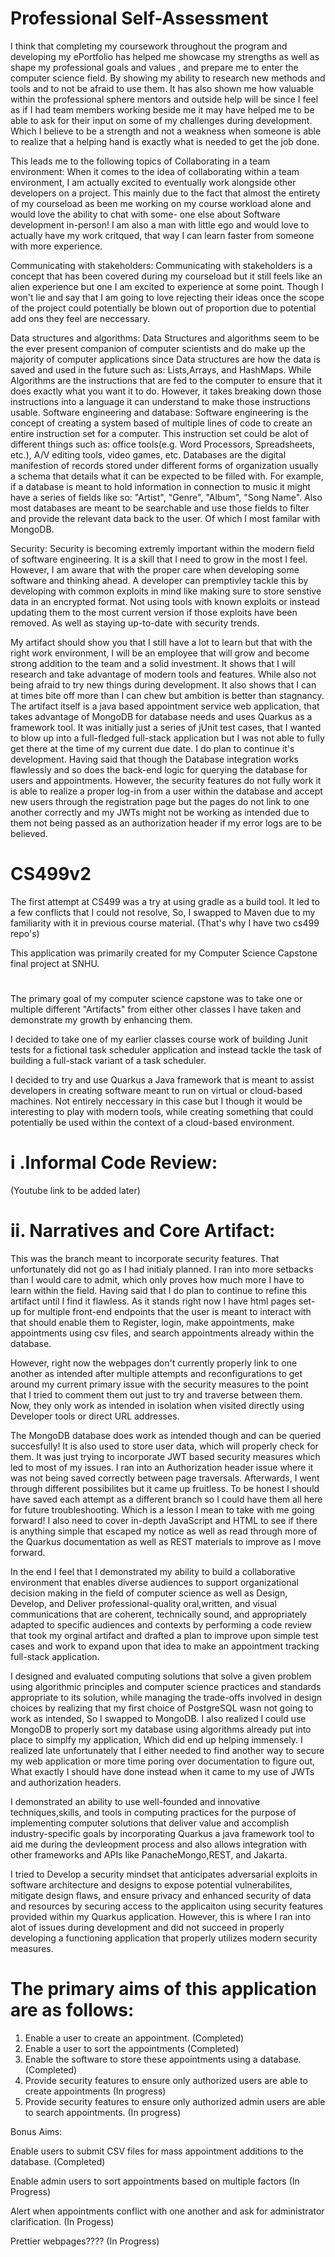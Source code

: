 # Professional Self-Assessment

 I think that completing my coursework throughout the program and developing my ePortfolio has helped me showcase my strengths as well as shape my professional goals and values
 , and prepare me to enter the computer science field. By showing my ability to research new methods and tools and to not be afraid to use them. It has also shown me how valuable
 within the professional sphere mentors and outside help will be since I feel as if I had team members working beside me it may have helped me to be able to ask for their input
 on some of my challenges during development. Which I believe to be a strength and not a weakness when someone is able to realize that a helping hand is exactly what is needed
 to get the job done.
 
 This leads me to the following topics of 
 Collaborating in a team environment: When it comes to the idea of collaborating within a team environment, I am actually excited to eventually work alongside other developers
 on a project. This mainly due to the fact that almost the entirety of my courseload as been me working on my course workload alone and would love the ability to chat with some-
 one else about Software development in-person! I am also a man with little ego and would love to actually have my work critqued, that way I can learn faster from someone with
 more experience.
 
 Communicating with stakeholders: Communicating with stakeholders is a concept that has been covered during my courseload but it still feels like an alien experience but one
 I am excited to experience at some point. Though I won't lie and say that I am going to love rejecting their ideas once the scope of the project could potentially be blown
 out of proportion due to potential add ons they feel are neccessary.
 
 Data structures and algorithms: Data Structures and algorithms seem to be the ever present companion of computer scientists and do make up the majority of computer applications
 since Data structures are how the data is saved and used in the future such as: Lists,Arrays, and HashMaps. While Algorithms are the instructions that are fed to the computer
 to ensure that it does exactly what you want it to do. However, it takes breaking down those instructions into a language it can understand to make those instructions usable.
 Software engineering and database: Software engineering is the concept of creating a system based of multiple lines of code to create an entire instruction set for a computer.
 This instruction set could be alot of different things such as: office tools(e.g. Word Processors, Spreadsheets, etc.), A/V editing tools, video games, etc.
 Databases are the digital manifestion of records stored under different forms of organization usually a schema that details what it can be expected to be filled with.
 For example, if a database is meant to hold information in connection to music it might have a series of fields like so: "Artist", "Genre", "Album", "Song Name". Also most
 databases are meant to be searchable and use those fields to filter and provide the relevant data back to the user. Of which I most familar with MongoDB.
 
 Security: Security is becoming extremly important within the modern field of software engineering. It is a skill that I need to grow in the most I feel. However, I am aware
 that with the proper care when developing some software and thinking ahead. A developer can premptivley tackle this by developing with common exploits in mind like making sure to
 store senstive data in an encrypted format. Not using tools with known exploits or instead updating them to the most current version if those exploits have been removed.
 As well as staying up-to-date with security trends.

 My artifact should show you that I still have a lot to learn but that with the right work environment, I will be an employee that will grow and become strong addition to the team
 and a solid investment. It shows that I will research and take advantage of modern tools and features. While also not being afraid to try new things during development. It
 also shows that I can at times bite off more than I can chew but ambition is better than stagnancy.
 The artifact itself is a java based appointment service web application, that takes advantage of MongoDB for database needs and uses Quarkus as a framework tool.
 It was initially just a series of jUnit test cases, that I wanted to blow up into a full-fledged full-stack application but I was not able to fully get there at the time
 of my current due date. I do plan to continue it's development. Having said that though the Database integration works flawlessly and so does the back-end logic for querying
 the database for users and appointments. However, the security features do not fully work it is able to realize a proper log-in from a user within the database and accept new
 users through the registration page but the pages do not link to one another correctly and my JWTs might not be working as intended due to them not being passed as an authorization header
 if my error logs are to be believed.



# CS499v2
The first attempt at CS499 was a try at using gradle as a build tool. It led to a few conflicts that I could not resolve,
So, I swapped to Maven due to my familiarity with it in previous course material. (That's why I have two cs499 repo's)

This application was primarily created for my Computer Science Capstone final project at SNHU.
#
The primary goal of my computer science capstone was to take one or multiple different "Artifacts" from either other classes 
I have taken and demonstrate my growth by enhancing them.

I decided to take one of my earlier classes course work of building Junit tests for a fictional task scheduler application and
instead tackle the task of building a full-stack variant of a task scheduler.

I decided to try and use Quarkus a Java framework that is meant to assist developers in creating software meant to run on virtual or cloud-based machines.
Not entirely neccessary in this case but I though it would be interesting to play with modern tools, while creating something that could potentially be used within the context
of a cloud-based environment.

# i .Informal Code Review:
(Youtube link to be added later)

# ii. Narratives and Core Artifact:
 
 This was the branch meant to incorporate security features.
 That unfortunately did not go as I had initialy planned.
 I ran into more setbacks than I would care to admit, which only proves how much more I have to learn within the field.
 Having said that I do plan to continue to refine this artifact until I find it flawless.
 As it stands right now I have html pages set-up for multiple front-end endpoints that the user is meant to interact with
 that should enable them to Register, login, make appointments, make appointments using csv files, and search appointments already within the database.

 However, right now the webpages don't currently properly link to one another as intended after multiple attempts and reconfigurations to get around my current primary issue
 with the security measures to the point that I tried to comment them out just to try and traverse between them. Now, they only work as intended in isolation when visited directly
 using Developer tools or direct URL addresses.

 The MongoDB database does work as intended though and can be queried succesfully! It is also used to store user data, which will properly check for them. It was just trying to
 incorporate JWT based security measures which led to most of my issues. I ran into an Authorization header issue where it was not being saved correctly between page traversals.
 Afterwards, I went through different possibilites but it came up fruitless. To be honest I should have saved each attempt as a different branch so I could have them all here for
 future troubleshooting. Which is a lesson I mean to take with me going forward! I also need to cover in-depth JavaScript and HTML to see if there is anything simple that escaped my
 notice as well as read through more of the Quarkus documentation as well as REST materials to improve as I move forward.

 In the end I feel that I demonstrated my ability to build a collaborative environment that enables diverse audiences to support organizational decision making in the field of
 computer science as well as Design, Develop, and Deliver professional-quality oral,written, and visual communications that are
 coherent, technically sound, and appropriately adapted to specific audiences and contexts
 by performing a code review that took my orginal artifact and drafted a plan to improve upon simple test cases and work to expand upon that idea 
 to make an appointment tracking full-stack application.

 I designed and evaluated computing solutions that solve a given problem using algorithmic principles and computer science practices and standards appropriate to its solution,
 while managing the trade-offs involved in design choices by realizing that my first choice of PostgreSQL wasn not going to work as intended, So I swapped to MongoDB.
 I also realized I could use MongoDB to properly sort my database using algorithms already put into place to simplfy my application, Which did end up helping immensely. 
 I realized late unfortunately that I either needed to find another way to secure my web application or more time poring over documentation to figure out,
 What exactly I should have done instead when it came to my use of JWTs and authorization headers.

 I demonstrated an ability to use well-founded and innovative techniques,skills, and tools in computing practices for the purpose of implementing computer solutions that deliver
 value and accomplish industry-specific goals by incorporating Quarkus a java framework tool to aid me during the devleopment process and also allows
 integration with other frameworks and APIs like PanacheMongo,REST, and Jakarta.

 I tried to Develop a security mindset that anticipates adversarial exploits in software architecture and designs to expose potential vulnerabilites, mitigate design flaws,
 and ensure privacy and enhanced security of data and resources by securing access to the applicaiton using security features provided within my Quarkus application.
 However, this is where I ran into alot of issues during development and did not succeed in properly developing a functioning application that properly utilizes
 modern security measures.

 

# The primary aims of this application are as follows:
 1. Enable a user to create an appointment. (Completed)
 2. Enable a user to sort the appointments (Completed)
 3. Enable the software to store these appointments using a database. (Completed)
 4. Provide security features to ensure only authorized users are able to create appointments (In progress)
 5. Provide security features to ensure only authorized admin users are able to search appointments. (In progress)

Bonus Aims:

Enable users to submit CSV files for mass appointment additions to the database. (Completed)

Enable admin users to sort appointments based on multiple factors (In Progress)

Alert when appointments conflict with one another and ask for administrator clarification. (In Progess)

Prettier webpages???? (In Progress)

